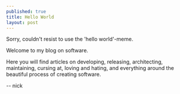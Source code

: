 ```yaml
---
published: true
title: Hello World
layout: post
---
```

Sorry, couldn't resist to use the 'hello world'-meme.

Welcome to my blog on software.

Here you will find articles on developing, releasing, architecting, maintaining, cursing at, loving and hating, and everything around the beautiful process of creating software.

-- nick